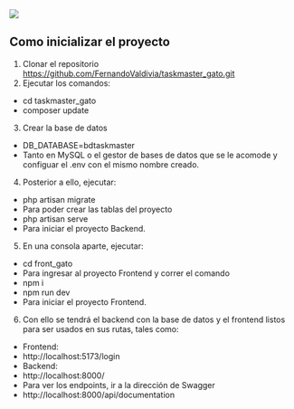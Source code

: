 <img src="https://res.cloudinary.com/lvaldivia/image/upload/v1742326639/gato/gato_logo.webp">

## Como inicializar el proyecto
1.	Clonar el repositorio https://github.com/FernandoValdivia/taskmaster_gato.git
2.	Ejecutar los comandos:
- cd taskmaster_gato
- composer update
3.	Crear la base de datos 
- DB_DATABASE=bdtaskmaster
- Tanto en MySQL o el gestor de bases de datos que se le acomode y configuar el .env con el mismo nombre creado.
4.	Posterior a ello, ejecutar:
- php artisan migrate
- Para poder crear las tablas del proyecto
- php artisan serve
- Para iniciar el proyecto Backend.
5.	En una consola aparte, ejecutar:
- cd front_gato
- Para ingresar al proyecto Frontend y correr el comando
- npm i
- npm run dev
- Para iniciar el proyecto Frontend.
6.	Con ello se tendrá el backend con la base de datos y el frontend listos para ser usados en sus rutas, tales como:
- Frontend:
- http://localhost:5173/login
- Backend:
- http://localhost:8000/
- Para ver los endpoints, ir a la dirección de Swagger
- http://localhost:8000/api/documentation
